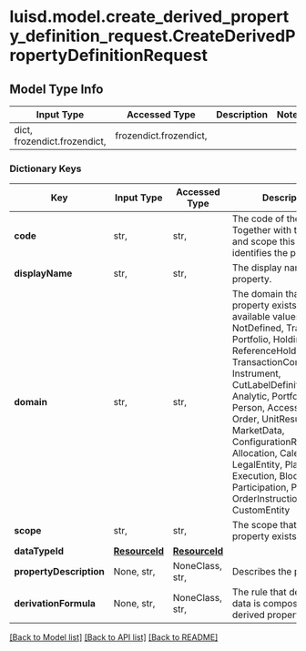 # luisd.model.create_derived_property_definition_request.CreateDerivedPropertyDefinitionRequest

## Model Type Info
Input Type | Accessed Type | Description | Notes
------------ | ------------- | ------------- | -------------
dict, frozendict.frozendict,  | frozendict.frozendict,  |  | 

### Dictionary Keys
Key | Input Type | Accessed Type | Description | Notes
------------ | ------------- | ------------- | ------------- | -------------
**code** | str,  | str,  | The code of the property. Together with the domain and scope this uniquely identifies the property. | 
**displayName** | str,  | str,  | The display name of the property. | 
**domain** | str,  | str,  | The domain that the property exists in. The available values are: NotDefined, Transaction, Portfolio, Holding, ReferenceHolding, TransactionConfiguration, Instrument, CutLabelDefinition, Analytic, PortfolioGroup, Person, AccessMetadata, Order, UnitResult, MarketData, ConfigurationRecipe, Allocation, Calendar, LegalEntity, Placement, Execution, Block, Participation, Package, OrderInstruction, CustomEntity | must be one of ["NotDefined", "Transaction", "Portfolio", "Holding", "ReferenceHolding", "TransactionConfiguration", "Instrument", "CutLabelDefinition", "Analytic", "PortfolioGroup", "Person", "AccessMetadata", "Order", "UnitResult", "MarketData", "ConfigurationRecipe", "Allocation", "Calendar", "LegalEntity", "Placement", "Execution", "Block", "Participation", "Package", "OrderInstruction", "CustomEntity", ] 
**scope** | str,  | str,  | The scope that the property exists in. | 
**dataTypeId** | [**ResourceId**](ResourceId.md) | [**ResourceId**](ResourceId.md) |  | 
**propertyDescription** | None, str,  | NoneClass, str,  | Describes the property | [optional] 
**derivationFormula** | None, str,  | NoneClass, str,  | The rule that defines how data is composed for a derived property. | [optional] 

[[Back to Model list]](../../README.md#documentation-for-models) [[Back to API list]](../../README.md#documentation-for-api-endpoints) [[Back to README]](../../README.md)

